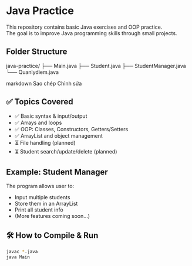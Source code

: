 # Java Practice

This repository contains basic Java exercises and OOP practice.  
The goal is to improve Java programming skills through small projects.

## Folder Structure

java-practice/
├── Main.java
├── Student.java
├── StudentManager.java
└── Quanlydiem.java

markdown
Sao chép
Chỉnh sửa

## ✅ Topics Covered

- ✅ Basic syntax & input/output
- ✅ Arrays and loops
- ✅ OOP: Classes, Constructors, Getters/Setters
- ✅ ArrayList and object management
- ⏳ File handling (planned)
- ⏳ Student search/update/delete (planned)

## Example: Student Manager

The program allows user to:

- Input multiple students
- Store them in an ArrayList
- Print all student info
- (More features coming soon...)

## 🛠 How to Compile & Run

```bash
javac *.java
java Main
